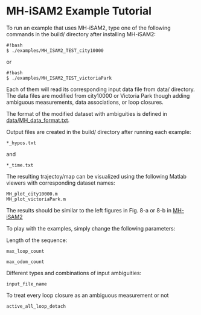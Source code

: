 MH-iSAM2 Example Tutorial
=========================

To run an example that uses MH-iSAM2, type one of the following commands in the build/ directory after installing MH-iSAM2:
```
#!bash
$ ./examples/MH_ISAM2_TEST_city10000
```
or
```
#!bash
$ ./examples/MH_ISAM2_TEST_victoriaPark
```

Each of them will read its corresponding input data file from data/ directory. The data files are modified from city10000 or Victoria Park though adding ambiguous measurements, data associations, or loop closures. 

The format of the modified dataset with ambiguities is defined in [data/MH_data_format.txt](https://bitbucket.org/rpl_cmu/mh-isam2_lib/src/master/data/MH_data_format.txt).

Output files are created in the build/ directory after running each example:
```
*_hypos.txt
```
and
```
*_time.txt
```

The resulting trajectoy/map can be visualized using the following Matlab viewers with corresponding dataset names:

```
MH_plot_city10000.m
MH_plot_victoriaPark.m
```

The results should be similar to the left figures in Fig. 8-a or 8-b in [MH-iSAM2]()


To play with the examples, simply change the following parameters:

Length of the sequence:
```
max_loop_count

max_odom_count
```

Different types and combinations of input ambiguities:
```
input_file_name
```

To treat every loop closure as an ambiguous measurement or not
```
active_all_loop_detach
```

